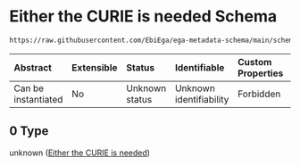 # Either the CURIE is needed Schema

```txt
https://raw.githubusercontent.com/EbiEga/ega-metadata-schema/main/schemas/EGA.common-definitions.json#/definitions/objectExternalAccession/anyOf/0
```



| Abstract            | Extensible | Status         | Identifiable            | Custom Properties | Additional Properties | Access Restrictions | Defined In                                                                                           |
| :------------------ | :--------- | :------------- | :---------------------- | :---------------- | :-------------------- | :------------------ | :--------------------------------------------------------------------------------------------------- |
| Can be instantiated | No         | Unknown status | Unknown identifiability | Forbidden         | Allowed               | none                | [EGA.common-definitions.json\*](../../../schemas/EGA.common-definitions.json "open original schema") |

## 0 Type

unknown ([Either the CURIE is needed](ega-12-definitions-object-of-external-accession-of-the-object-anyof-either-the-curie-is-needed.md))
